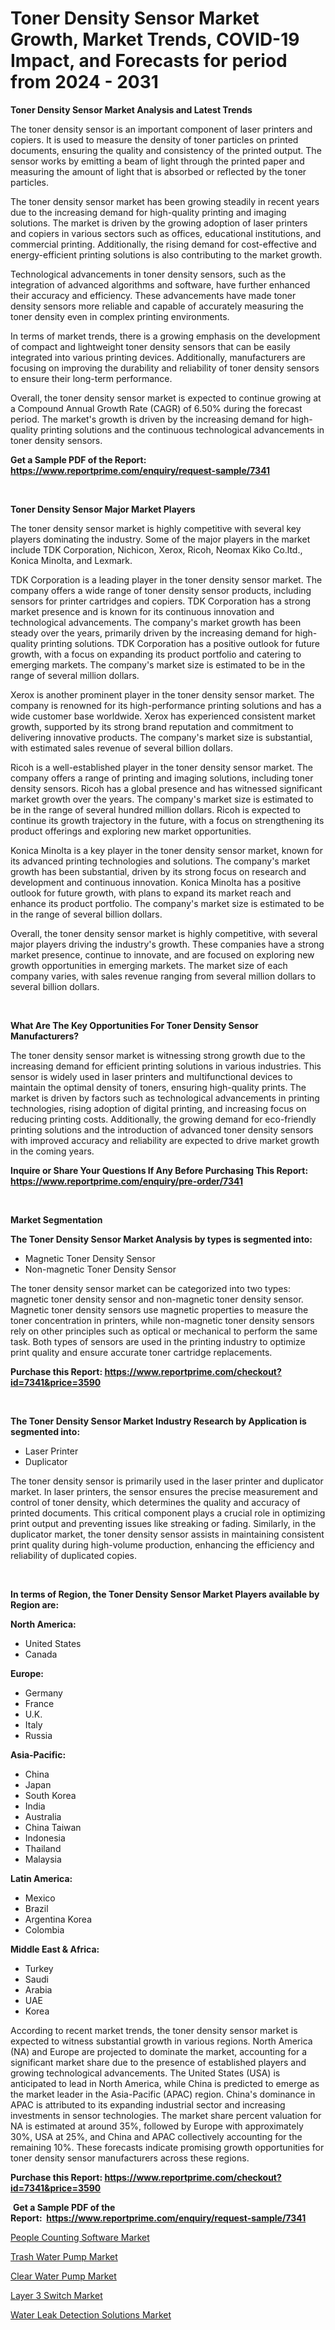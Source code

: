 <p><h1>Toner Density Sensor Market Growth, Market Trends, COVID-19 Impact, and Forecasts for period from 2024 - 2031</h1></p><p><strong>Toner Density Sensor Market Analysis and Latest Trends</strong></p>
<p><p>The toner density sensor is an important component of laser printers and copiers. It is used to measure the density of toner particles on printed documents, ensuring the quality and consistency of the printed output. The sensor works by emitting a beam of light through the printed paper and measuring the amount of light that is absorbed or reflected by the toner particles.</p><p>The toner density sensor market has been growing steadily in recent years due to the increasing demand for high-quality printing and imaging solutions. The market is driven by the growing adoption of laser printers and copiers in various sectors such as offices, educational institutions, and commercial printing. Additionally, the rising demand for cost-effective and energy-efficient printing solutions is also contributing to the market growth.</p><p>Technological advancements in toner density sensors, such as the integration of advanced algorithms and software, have further enhanced their accuracy and efficiency. These advancements have made toner density sensors more reliable and capable of accurately measuring the toner density even in complex printing environments.</p><p>In terms of market trends, there is a growing emphasis on the development of compact and lightweight toner density sensors that can be easily integrated into various printing devices. Additionally, manufacturers are focusing on improving the durability and reliability of toner density sensors to ensure their long-term performance.</p><p>Overall, the toner density sensor market is expected to continue growing at a Compound Annual Growth Rate (CAGR) of 6.50% during the forecast period. The market's growth is driven by the increasing demand for high-quality printing solutions and the continuous technological advancements in toner density sensors.</p></p>
<p><strong>Get a Sample PDF of the Report:&nbsp; <a href="https://www.reportprime.com/enquiry/request-sample/7341">https://www.reportprime.com/enquiry/request-sample/7341</a></strong></p>
<p>&nbsp;</p>
<p><strong>Toner Density Sensor Major Market Players</strong></p>
<p><p>The toner density sensor market is highly competitive with several key players dominating the industry. Some of the major players in the market include TDK Corporation, Nichicon, Xerox, Ricoh, Neomax Kiko Co.ltd., Konica Minolta, and Lexmark.</p><p>TDK Corporation is a leading player in the toner density sensor market. The company offers a wide range of toner density sensor products, including sensors for printer cartridges and copiers. TDK Corporation has a strong market presence and is known for its continuous innovation and technological advancements. The company's market growth has been steady over the years, primarily driven by the increasing demand for high-quality printing solutions. TDK Corporation has a positive outlook for future growth, with a focus on expanding its product portfolio and catering to emerging markets. The company's market size is estimated to be in the range of several million dollars.</p><p>Xerox is another prominent player in the toner density sensor market. The company is renowned for its high-performance printing solutions and has a wide customer base worldwide. Xerox has experienced consistent market growth, supported by its strong brand reputation and commitment to delivering innovative products. The company's market size is substantial, with estimated sales revenue of several billion dollars.</p><p>Ricoh is a well-established player in the toner density sensor market. The company offers a range of printing and imaging solutions, including toner density sensors. Ricoh has a global presence and has witnessed significant market growth over the years. The company's market size is estimated to be in the range of several hundred million dollars. Ricoh is expected to continue its growth trajectory in the future, with a focus on strengthening its product offerings and exploring new market opportunities.</p><p>Konica Minolta is a key player in the toner density sensor market, known for its advanced printing technologies and solutions. The company's market growth has been substantial, driven by its strong focus on research and development and continuous innovation. Konica Minolta has a positive outlook for future growth, with plans to expand its market reach and enhance its product portfolio. The company's market size is estimated to be in the range of several billion dollars.</p><p>Overall, the toner density sensor market is highly competitive, with several major players driving the industry's growth. These companies have a strong market presence, continue to innovate, and are focused on exploring new growth opportunities in emerging markets. The market size of each company varies, with sales revenue ranging from several million dollars to several billion dollars.</p></p>
<p>&nbsp;</p>
<p><strong>What Are The Key Opportunities For Toner Density Sensor Manufacturers?</strong></p>
<p><p>The toner density sensor market is witnessing strong growth due to the increasing demand for efficient printing solutions in various industries. This sensor is widely used in laser printers and multifunctional devices to maintain the optimal density of toners, ensuring high-quality prints. The market is driven by factors such as technological advancements in printing technologies, rising adoption of digital printing, and increasing focus on reducing printing costs. Additionally, the growing demand for eco-friendly printing solutions and the introduction of advanced toner density sensors with improved accuracy and reliability are expected to drive market growth in the coming years.</p></p>
<p><strong>Inquire or Share Your Questions If Any Before Purchasing This Report: <a href="https://www.reportprime.com/enquiry/pre-order/7341">https://www.reportprime.com/enquiry/pre-order/7341</a></strong></p>
<p>&nbsp;</p>
<p><strong>Market Segmentation</strong></p>
<p><strong>The Toner Density Sensor Market Analysis by types is segmented into:</strong></p>
<p><ul><li>Magnetic Toner Density Sensor</li><li>Non-magnetic Toner Density Sensor</li></ul></p>
<p><p>The toner density sensor market can be categorized into two types: magnetic toner density sensor and non-magnetic toner density sensor. Magnetic toner density sensors use magnetic properties to measure the toner concentration in printers, while non-magnetic toner density sensors rely on other principles such as optical or mechanical to perform the same task. Both types of sensors are used in the printing industry to optimize print quality and ensure accurate toner cartridge replacements.</p></p>
<p><strong>Purchase this Report:&nbsp;<a href="https://www.reportprime.com/checkout?id=7341&price=3590">https://www.reportprime.com/checkout?id=7341&price=3590</a></strong></p>
<p>&nbsp;</p>
<p><strong>The Toner Density Sensor Market Industry Research by Application is segmented into:</strong></p>
<p><ul><li>Laser Printer</li><li>Duplicator</li></ul></p>
<p><p>The toner density sensor is primarily used in the laser printer and duplicator market. In laser printers, the sensor ensures the precise measurement and control of toner density, which determines the quality and accuracy of printed documents. This critical component plays a crucial role in optimizing print output and preventing issues like streaking or fading. Similarly, in the duplicator market, the toner density sensor assists in maintaining consistent print quality during high-volume production, enhancing the efficiency and reliability of duplicated copies.</p></p>
<p>&nbsp;</p>
<p><strong>In terms of Region, the Toner Density Sensor Market Players available by Region are:</strong></p>
<p>
    <p> <strong> North America: </strong>
        <ul>
            <li>United States</li>
            <li>Canada</li>
        </ul>
        </p> 
    <p> <strong> Europe: </strong>
        <ul>
            <li>Germany</li>
            <li>France</li>
            <li>U.K.</li>
            <li>Italy</li>
            <li>Russia</li>
        </ul>
        </p> 
    <p> <strong> Asia-Pacific: </strong>
        <ul>
            <li>China</li>
            <li>Japan</li>
            <li>South Korea</li>
            <li>India</li>
            <li>Australia</li>
            <li>China Taiwan</li>
            <li>Indonesia</li>
            <li>Thailand</li>
            <li>Malaysia</li>
        </ul>
        </p> 
    <p> <strong> Latin America: </strong>
        <ul>
            <li>Mexico</li>
            <li>Brazil</li>
            <li>Argentina Korea</li>
            <li>Colombia</li>
        </ul>
        </p> 
    <p> <strong> Middle East & Africa: </strong>
        <ul>
            <li>Turkey</li>
            <li>Saudi</li>
            <li>Arabia</li>
            <li>UAE</li>
            <li>Korea</li>
        </ul>
    </p>
    </p>
<p><p>According to recent market trends, the toner density sensor market is expected to witness substantial growth in various regions. North America (NA) and Europe are projected to dominate the market, accounting for a significant market share due to the presence of established players and growing technological advancements. The United States (USA) is anticipated to lead in North America, while China is predicted to emerge as the market leader in the Asia-Pacific (APAC) region. China's dominance in APAC is attributed to its expanding industrial sector and increasing investments in sensor technologies. The market share percent valuation for NA is estimated at around 35%, followed by Europe with approximately 30%, USA at 25%, and China and APAC collectively accounting for the remaining 10%. These forecasts indicate promising growth opportunities for toner density sensor manufacturers across these regions.</p></p>
<p><strong>Purchase this Report: <a href="https://www.reportprime.com/checkout?id=7341&price=3590">https://www.reportprime.com/checkout?id=7341&price=3590</a></strong></p>
<p>&nbsp;<strong>Get a Sample PDF of the Report:&nbsp;&nbsp;<a href="https://www.reportprime.com/enquiry/request-sample/7341">https://www.reportprime.com/enquiry/request-sample/7341</a></strong></p>
<p><strong></strong></p>
<p><p><a href="https://medium.com/@emilypena1936/people-counting-software-market-analysis-and-sze-forecasted-for-period-from-2023-to-2030-0548ac1e4aab">People Counting Software Market</a></p><p><a href="https://github.com/RoccoManning/Market-Research-Report-List-3/blob/main/trash-water-pump-market.md">Trash Water Pump Market</a></p><p><a href="https://github.com/NorbertYates/Market-Research-Report-List-3/blob/main/clear-water-pump-market.md">Clear Water Pump Market</a></p><p><a href="https://medium.com/@emilypena1936/layer-3-switch-market-analysis-its-cagr-market-segmentation-and-global-industry-overview-60ef5323b821">Layer 3 Switch Market</a></p><p><a href="https://medium.com/@emilypena1936/water-leak-detection-solutions-market-size-and-market-trends-complete-industry-overview-2023-to-2c2b2fd9e37e">Water Leak Detection Solutions Market</a></p></p>